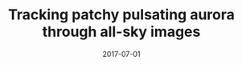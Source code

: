 ---
title: "Tracking patchy pulsating aurora through all-sky images"
collection: publications
permalink: /publication/2017-07-01-Grono
date: 2017-07-01
venue: 'Annales Geophysicae'
paperurl: 'https://doi.org/10.5194/angeo-35-777-2017'
citation: 'Grono, E., Donovan, E., &amp; Murphy, K. R. (2017). Tracking patchy pulsating aurora through all-sky images. Annales Geophysicae, 35(4), 777-784.'
---
